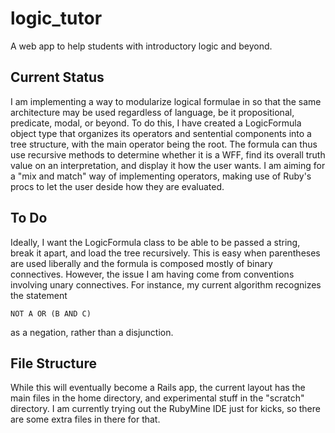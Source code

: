 # logic_tutor
A web app to help students with introductory logic and beyond.

## Current Status
I am implementing a way to modularize logical formulae in so that the same architecture may be used regardless of language, be it propositional, predicate, modal, or beyond. To do this, I have created a LogicFormula object type that organizes its operators and sentential components into a tree structure, with the main operator being the root. The formula can thus use recursive methods to determine whether it is a WFF, find its overall truth value on an interpretation, and display it how the user wants. I am aiming for a "mix and match" way of implementing operators, making use of Ruby's procs to let the user deside how they are evaluated.

## To Do
Ideally, I want the LogicFormula class to be able to be passed a string, break it apart, and load the tree recursively. This is easy when parentheses are used liberally and the formula is composed mostly of binary connectives. However, the issue I am having come from conventions involving unary connectives. For instance, my current algorithm recognizes the statement

`NOT A OR (B AND C)`

as a negation, rather than a disjunction.

## File Structure
While this will eventually become a Rails app, the current layout has the main files in the home directory, and experimental stuff in the "scratch" directory. I am currently trying out the RubyMine IDE just for kicks, so there are some extra files in there for that.
